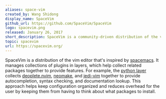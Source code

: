 ```yaml
---
aliases: space-vim
created_by: Wang Shidong
display_name: SpaceVim
github_url: https://github.com/SpaceVim/SpaceVim
logo: spacevim.png
released: January 26, 2017
short_description: SpaceVim is a community-driven distribution of the vim editor that allows managing your plugins in layers.
topic: spacevim
url: https://spacevim.org/
---
```


SpaceVim is a distribution of the vim editor that's inspired by [spacemacs](https://github.com/syl20bnr/spacemacs). It manages collections of plugins in layers, which help collect related packages together to provide features. For example, the [python layer](http://spacevim.org/layers/lang/python/) collects [deoplete.nvim](https://github.com/Shougo/deoplete.nvim/), [neomake](https://github.com/neomake/neomake), and [jedi-vim](https://github.com/davidhalter/jedi-vim) together to provide autocompletion, syntax checking, and documentation lookup. This approach helps keep configuration organized and reduces overhead for the user by keeping them from having to think about what packages to install.
